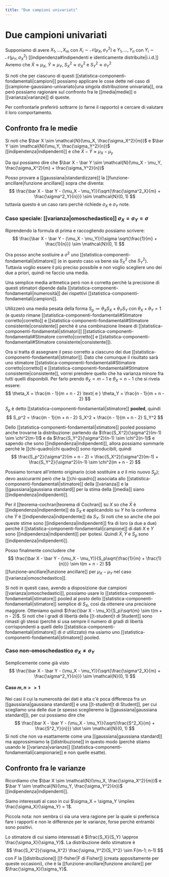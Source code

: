 ```yaml
---
title: "Due campioni univariati"
---
```

# Due campioni univariati
Supponiamo di avere $X_1, \ldots, X_m$ con $X_i \sim \mathcal{N}(\mu_X, \sigma_Y^2)$ e $Y_1, \ldots, Y_n$ con $Y_i \sim \mathcal{N}(\mu_Y, \sigma_X^2)$ [[indipendenza#Indipendenti e identicamente distribuite|i.i.d.]]
Avremo che $\bar X \approx \mu_X$, $\bar Y \approx \mu_Y$, $S_X^2 \approx \sigma^2_X$ e $S_Y^2 \approx \sigma^2_Y$

Si noti che per ciascuno di questi [[statistica-componenti-fondamentali|campioni]] possiamo applicare le cose dette nel caso di [[campione-gaussiano-univariato|una singola distribuzione univariata]], ora però possiamo ragionare sul confronto fra le [[media|medie]] o [[varianza|varianze]] di queste.

Per confrontarle preferirò sottrarre (o farne il rapporto) e cercare di valutare il loro comportamento.

## Confronto fra le medie
Si noti che $\bar X \sim \mathcal{N}(\mu_X, \frac{\sigma_X^2}{m})$ e $\bar Y \sim \mathcal{N}(\mu_Y, \frac{\sigma_Y^2}{n})$ [[indipendenza|indipendenti]] e che $\bar X - \bar Y \approx \mu_X - \mu_y$

Da qui possiamo dire che $\bar X - \bar Y \sim \mathcal{N}(\mu_X - \mu_Y, \frac{\sigma_X^2}{m} + \frac{\sigma_Y^2}{n})$

Posso provare a [[gaussiana|standardizzare]] la [[funzione-ancillare|funzione ancillare]] sopra che diventa:
$$
\frac{\bar X - \bar Y - (\mu_X - \mu_Y)}{\sqrt{\frac{\sigma^2_X}{m} + \frac{\sigma^2_Y}{n}}} \sim \mathcal{N}(0, 1)
$$
tuttavia questo è un caso raro perchè richiede $\sigma_X$ e $\sigma_Y$ note.

### Caso speciale: [[varianza|omoschedastico]] $\sigma_X = \sigma_Y = \sigma$
Riprendendo la formula di prima e raccogliendo possiamo scrivere:
$$
    \frac{\bar X - \bar Y - (\mu_X - \mu_Y)}{\sigma \sqrt{\frac{1}{m} + \frac{1}{n}}} \sim \mathcal{N}(0, 1)
$$

Ora posso anche sostiuire a $\sigma^2$ uno [[statistica-componenti-fondamentali|stimatore]] (e in questo caso va bene sia $S^2_X$ che $S^2_Y$). Tuttavia voglio essere il più preciso possibile e non voglio scegliere uno dei due a priori, quindi ne faccio una media.

Una semplice media aritmetica però non è corretta perchè la precisione di questi stimatori dipende dalla [[statistica-componenti-fondamentali|numerosità]] dei rispettivi [[statistica-componenti-fondamentali|campioni]].

Utilizzerò una media pesata della forma $S_p \coloneqq \theta_X S_X + \theta_Y S_Y$ con $\theta_X + \theta_Y = 1$ (e questo rimane [[statistica-componenti-fondamentali#Stimatore corretto|corretto]] e [[statistica-componenti-fondamentali#Stimatore consistente|consistente]] perchè è una combinazione lineare di [[statistica-componenti-fondamentali|stimatori]] [[statistica-componenti-fondamentali#Stimatore corretto|corretto]] e [[statistica-componenti-fondamentali#Stimatore consistente|consistente]]).

Ora si tratta di assegnare il peso corretto a ciascuno dei due [[statistica-componenti-fondamentali|stimatori]]. Dato che comunque il risultato sarà uno stimatore [[statistica-componenti-fondamentali#Stimatore corretto|corretto]] e [[statistica-componenti-fondamentali#Stimatore consistente|consistente]], vorrei prendere quello che ha varianza minore fra tutti quelli disponibili. Per farlo prendo $\theta_X \propto m - 1$ e $\theta_X \propto n - 1$ che si rivela essere:
$$
\theta_X = \frac{m - 1}{m + n - 2} \text{ e } \theta_Y = \frac{n - 1}{m + n - 2}
$$

$S_p$ è detto [[statistica-componenti-fondamentali|stimatore]] **pooled**, quindi
$$
S_p^2 = \frac{m - 1}{m + n - 2} S_X^2 + \frac{n - 1}{m + n - 2} S_Y^2
$$

Dello [[statistica-componenti-fondamentali|stimatore]] pooled possiamo anche trovarne la distribuzione: partendo da $\frac{S_X^2}{\sigma^2}(m-1) \sim \chi^2(m-1)$ e da $\frac{S_Y^2}{\sigma^2}(n-1) \sim \chi^2(n-1)$ e sapendo che sono [[indipendenza|indipendenti]], allora possiamo sommarle perchè le [[chi-quadro|chi quadro]] sono riproducibili, quindi
$$
\frac{S_p^2}{\sigma^2}(m + n - 2) = \frac{S_X^2}{\sigma^2}(m-1) + \frac{S_Y^2}{\sigma^2}(n-1) \sim \chi^2(m + n - 2)
$$

Possiamo tornare all'intento originario (cioè sostituire a $\sigma$ il mio nuovo $S_p$); devo assicurarmi però che la [[chi-quadro]] associata allo [[statistica-componenti-fondamentali|stimatore]] della [[varianza]] e la [[gaussiana|gaussiana standard]] per la stima della [[media]] siano [[indipendenza|indipendenti]].

Per il [[teorema-cochran|teorema di Cochran]] su $X$ so che $\bar X$ è [[indipendenza|indipendente]] da $S_X$ e applicandolo su $Y$ ho la conferma che $\bar Y$ è [[indipendenza|indipendente]] da $S_Y$. Si noti che so anche che poi queste stime sono [[indipendenza|indipendenti]] fra di loro (a due a due) perchè il [[statistica-componenti-fondamentali|campione]] di dati $X$ e $Y$ sono [[indipendenza|indipendenti]] per ipotesi. Quindi $\bar X, \bar Y$ e $S_p$ sono [[indipendenza|indipendenti]].

Posso finalmente concludere che
$$
\frac{\bar X - \bar Y - (\mu_X - \mu_Y)}{S_p\sqrt{\frac{1}{m} + \frac{1}{n}}} \sim t(m + n - 2)
$$
[[funzione-ancillare|funzione ancillare]] per $\mu_X - \mu_Y$ nel caso [[varianza|omoschedastico]].

Si noti in questi caso, avendo a disposizione due campioni [[varianza|omoschedastici]], possiamo usare lo [[statistica-componenti-fondamentali|stimatore]] pooled al posto dello [[statistica-componenti-fondamentali|stimatore]] semplice di $S_X$, così da ottenere una precisione maggiore. Otteniamo quindi $\frac{\bar X - \mu_X}{S_p}\sqrt{m} \sim t(m + n - 2)$. Si noti che i gradi di libertà della [[t-student|t di Student]] sono rimasti gli stessi (perchè si usa sempre il numero di gradi di libertà corrispondenti a quelli dello [[statistica-componenti-fondamentali|stimatore]] di $\sigma$ utilizzato) ma usiamo uno [[statistica-componenti-fondamentali|stimatore]] pooled.

### Caso non-omoschedastico $\sigma_X \not = \sigma_Y$
Semplicemente come già visto
$$
\frac{\bar X - \bar Y - (\mu_X - \mu_Y)}{\sqrt{\frac{\sigma^2_X}{m} + \frac{\sigma^2_Y}{n}}} \sim \mathcal{N}(0, 1)
$$

#### Caso $m, n >>1$
Nei casi il cui la numerosità dei dati è alta c'è poca differenza fra un [[gaussiana|gaussiana standard]] e una [[t-student|t di Student]], per cui scegliamo una delle due (e spesso sceglieremo la [[gaussiana|gaussiana standard]]), per cui possiamo dire che
$$
\frac{\bar X - \bar Y - (\mu_X - \mu_Y)}{\sqrt{\frac{S^2_X}{m} + \frac{S^2_Y}{n}}} \dot \sim \mathcal{N}(0, 1)
$$
Si noti che non va esattamente come una [[gaussiana|gaussiana standard]] ma approssimiamo la [[distribuzione]] in questo modo (perchè stiamo usando le [[varianza|varianze]] [[statistica-componenti-fondamentali|campionarie]] e non quelle esatte).

## Confronto fra le varianze
Ricordiamo che $\bar X \sim \mathcal{N}(\mu_X, \frac{\sigma_X^2}{m})$ e $\bar Y \sim \mathcal{N}(\mu_Y, \frac{\sigma_Y^2}{n})$ [[indipendenza|indipendenti]].

Siamo interessati al caso in cui $\sigma_X = \sigma_Y \implies \frac{\sigma_X}{\sigma_Y} = 1$.

Piccola nota: non sembra ci sia una vera ragione per la quale si preferisca fare i rapporti e non le differenze per le varianze, forse perchè entrambi sono positivi.

Lo stimatore di cui siamo interessati è $\frac{S_X}{S_Y} \approx \frac{\sigma_X}{\sigma_Y}$. La distribuzione dello stimatore è
$$
\frac{S_X^2}{\sigma_X^2} \frac{\sigma_Y^2}{S_Y^2} \sim F(m-1; n-1)
$$
con $F$ la [[distribuzione]] [[f-fisher|F di Fisher]] (creata appositamente per queste occasioni), che è la [[funzione-ancillare|funzione ancilare]] per $\frac{\sigma_X}{\sigma_Y}$.
